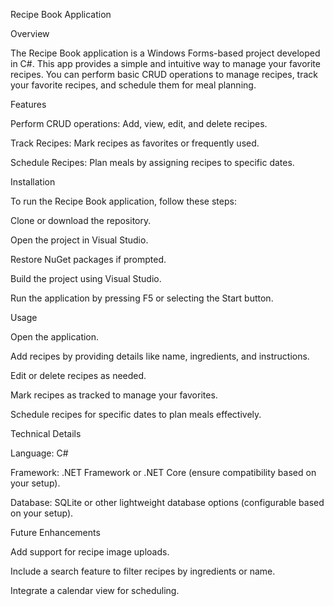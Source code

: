 Recipe Book Application

Overview

The Recipe Book application is a Windows Forms-based project developed in C#. This app provides a simple and intuitive way to manage your favorite recipes. You can perform basic CRUD operations to manage recipes, track your favorite recipes, and schedule them for meal planning.

Features

Perform CRUD operations: Add, view, edit, and delete recipes.

Track Recipes: Mark recipes as favorites or frequently used.

Schedule Recipes: Plan meals by assigning recipes to specific dates.

Installation

To run the Recipe Book application, follow these steps:

Clone or download the repository.

Open the project in Visual Studio.

Restore NuGet packages if prompted.

Build the project using Visual Studio.

Run the application by pressing F5 or selecting the Start button.

Usage

Open the application.

Add recipes by providing details like name, ingredients, and instructions.

Edit or delete recipes as needed.

Mark recipes as tracked to manage your favorites.

Schedule recipes for specific dates to plan meals effectively.

Technical Details

Language: C#

Framework: .NET Framework or .NET Core (ensure compatibility based on your setup).

Database: SQLite or other lightweight database options (configurable based on your setup).

Future Enhancements

Add support for recipe image uploads.

Include a search feature to filter recipes by ingredients or name.

Integrate a calendar view for scheduling.
